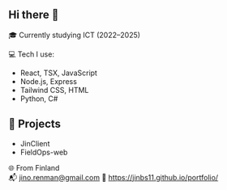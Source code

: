 ## Hi there 👋
🎓 Currently studying ICT (2022–2025)  

💻 Tech I use:
- React, TSX, JavaScript
- Node.js, Express
- Tailwind CSS, HTML
- Python, C#

## 🚀 Projects
- JinClient
- FieldOps-web

🌐 From Finland  
📬 jino.renman@gmail.com
🔗 https://jinbs11.github.io/portfolio/
